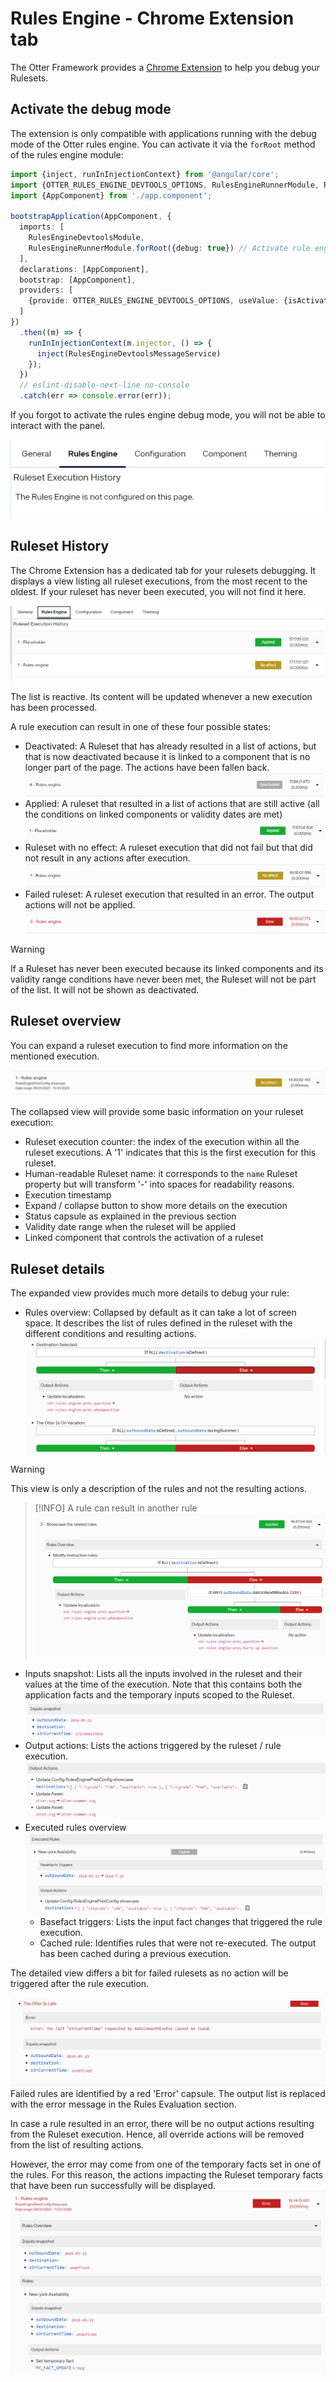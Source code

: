 # Rules Engine - Chrome Extension tab

The Otter Framework provides a [Chrome Extension](https://chromewebstore.google.com/detail/otter-devtools/aejabgendbpckkdnjaphhlifbhepmbne) to help you debug your Rulesets. 

## Activate the debug mode

The extension is only compatible with applications running with the debug mode of the Otter rules engine.
You can activate it via the `forRoot` method of the rules engine module:

```typescript
import {inject, runInInjectionContext} from '@angular/core';
import {OTTER_RULES_ENGINE_DEVTOOLS_OPTIONS, RulesEngineRunnerModule, RulesEngineDevtoolsModule, RulesEngineDevtoolsMessageService} from '@o3r/rules-engine';
import {AppComponent} from './app.component';

bootstrapApplication(AppComponent, {
  imports: [
    RulesEngineDevtoolsModule,
    RulesEngineRunnerModule.forRoot({debug: true}) // Activate rule engine debug mode
  ],
  declarations: [AppComponent],
  bootstrap: [AppComponent],
  providers: [
    {provide: OTTER_RULES_ENGINE_DEVTOOLS_OPTIONS, useValue: {isActivatedOnBootstrap: true}}
  ]
})
  .then((m) => {
    runInInjectionContext(m.injector, () => {
      inject(RulesEngineDevtoolsMessageService)
    });
  })
  // eslint-disable-next-line no-console
  .catch(err => console.error(err));

```

If you forgot to activate the rules engine debug mode, you will not be able to interact with the panel.

![rules-engine-deactivated.png](../../../.attachments/screenshots/rules-engine-debug/rules-engine-deactivated.png)

## Ruleset History
The Chrome Extension has a dedicated tab for your rulesets debugging. It displays a view listing all ruleset executions, 
from the most recent to the oldest.
If your ruleset has never been executed, you will not find it here.

![rules-engine-history.png](../../../.attachments/screenshots/rules-engine-debug/rules-engine-history.png)

The list is reactive. Its content will be updated whenever a new execution has been processed.

A rule execution can result in one of these four possible states:
* Deactivated: A Ruleset that has already resulted in a list of actions, but that is now deactivated because it is linked 
  to a component that is no longer part of the page. The actions have been fallen back.
![rule-deactivated.png](../../../.attachments/screenshots/rules-engine-debug/rule-deactivated.png)
* Applied: A ruleset that resulted in a list of actions that are still active (all the conditions on linked components or 
validity dates are met)
![rule-applied.png](../../../.attachments/screenshots/rules-engine-debug/rule-applied.png)
* Ruleset with no effect: A ruleset execution that did not fail but that did not result in any actions after execution.
![rule-no-effect.png](../../../.attachments/screenshots/rules-engine-debug/rule-no-effect.png)
* Failed ruleset: A ruleset execution that resulted in an error. The output actions will not be applied.
![rule-error.png](../../../.attachments/screenshots/rules-engine-debug/rule-error.png)

> [!WARNING]
> If a Ruleset has never been executed because its linked components and its validity range conditions have never been met,
> the Ruleset will not be part of the list. It will not be shown as deactivated.

## Ruleset overview
You can expand a ruleset execution to find more information on the mentioned execution.

![rule-collapsed.png](../../../.attachments/screenshots/rules-engine-debug/rule-collapsed.png)

The collapsed view will provide some basic information on your ruleset execution:
* Ruleset execution counter: the index of the execution within all the ruleset executions. A '1' indicates that this 
is the first execution for this ruleset. 
* Human-readable Ruleset name: it corresponds to the `name` Ruleset property but will transform '-' into spaces for
readability reasons. 
* Execution timestamp 
* Expand / collapse button to show more details on the execution 
* Status capsule as explained in the previous section
* Validity date range when the ruleset will be applied
* Linked component that controls the activation of a ruleset

## Ruleset details

The expanded view provides much more details to debug your rule:
* Rules overview: Collapsed by default as it can take a lot of screen space. It describes the list of rules defined in 
the ruleset with the different conditions and resulting actions.
![rule-overview.png](../../../.attachments/screenshots/rules-engine-debug/rule-overview.png)

> [!WARNING]
> This view is only a description of the rules and not the resulting actions.

> [!INFO]
> A rule can result in another rule
> ![complex-rule-overview.png](../../../.attachments/screenshots/rules-engine-debug/complex-rule-overview.png)

* Inputs snapshot: Lists all the inputs involved in the ruleset and their values at the time of the execution. Note that
this contains both the application facts and the temporary inputs scoped to the Ruleset. 
![input-snapshot.png](../../../.attachments/screenshots/rules-engine-debug/input-snapshot.png)
* Output actions: Lists the actions triggered by the ruleset / rule execution.
![output-actions.png](../../../.attachments/screenshots/rules-engine-debug/output-actions.png)
* Executed rules overview
![executed-rules.png](../../../.attachments/screenshots/rules-engine-debug/executed-rules.png)
  * Basefact triggers: Lists the input fact changes that triggered the rule execution.
  * Cached rule: Identifies rules that were not re-executed. The output has been cached during a previous 
  execution.

The detailed view differs a bit for failed rulesets as no action will be triggered after the rule execution.

![rule-error-expanded.png](../../../.attachments/screenshots/rules-engine-debug/rule-error-expanded.png)
Failed rules are identified by a red 'Error' capsule.
The output list is replaced with the error message in the Rules Evaluation section.

In case a rule resulted in an error, there will be no output actions resulting from the Ruleset execution. Hence, all
override actions will be removed from the list of resulting actions.

However, the error may come from one of the temporary facts set in one of the rules. 
For this reason, the actions impacting the Ruleset temporary facts that have been run successfully will be displayed.
![rules-error-runtime-fact.png](../../../.attachments/screenshots/rules-engine-debug/rules-error-runtime-fact.png)

